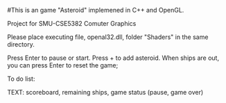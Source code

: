 #This is an game "Asteroid" implemened in C++ and OpenGL.

Project for SMU-CSE5382 Comuter Graphics

Please place executing file, openal32.dll, folder "Shaders" in the same directory.

Press Enter to pause or start. Press + to add asteroid. When ships are out, you can press Enter to reset the game;

To do list:

TEXT: scoreboard, remaining ships, game status (pause, game over)